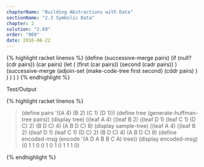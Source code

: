```yaml
---
chapterName: "Building Abstractions with Data"
sectionName: "2.3 Symbolic Data"
chapter: 2
solution: "2.69"
order: "069"
date: 2016-06-22
---
```


{% highlight racket linenos %}
(define (successive-merge pairs)
    (if (null? (cdr pairs))
        (car pairs)
        (let (
              (first (car pairs))
              (second (cadr pairs))
             )
             (successive-merge (adjoin-set
                                      (make-code-tree first second)
                                      (cddr pairs)
                               )
             )
        )
    )
)
{% endhighlight %}


Test/Output

{% highlight racket linenos %}
> (define pairs '((A 4) (B 2) (C 1) (D 1)))
> (define tree (generate-huffman-tree pairs))
> (display tree)
((leaf A 4) ((leaf B 2) ((leaf D 1) (leaf C 1) (D C) 2) (B D C) 4) (A B D C) 8)
> (display sample-tree)
((leaf A 4) ((leaf B 2) ((leaf D 1) (leaf C 1) (D C) 2) (B D C) 4) (A B D C) 8)
> (define encoded-msg (encode '(A D A B B C A) tree))
> (display encoded-msg)
(0 1 1 0 0 1 0 1 0 1 1 1 0)
> 
{% endhighlight %}

